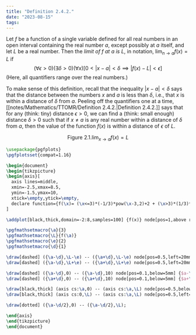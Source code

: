 ```yaml
---
title: "Definition 2.4.2."
date: "2023-08-15"
tags:
---
```


Let $f$ be a function of a single variable defined for all real numbers in an open interval containing the real number $a$, except possibly at $a$ itself, and let $L$ be a real number. Then the $limit \ of \ f \ at \ a \ is \ L$, in notation, $\lim_{ n \to a }f(x)=L$ if
$$
(\forall \epsilon > 0)(\exists \delta > 0)(\forall x)[0<|x-a|<\delta\implies|f(x)-L|<\epsilon]
$$
(Here, all quantifiers range over the real numbers.)

To make sense of this definition, recall that the inequality $|x-a|<\delta$ says that the distance between the numbers $x$ and $a$ is less than $\delta$, i.e., that $x$ is within a distance of $\delta$ from $a$. Peeling off the quantifiers one at a time, [[notes/Mathematics/TTOMR/Definition 2.4.2.|Definition 2.4.2.]] says that for any (think: tiny) distance $\epsilon>0$, we can find a (think: small enough) distance $\delta>0$ such that if $x\ne a$ is any real number within a distance of $\delta$ from $a$, then the value of the function $f(x)$ is within a distance of $\epsilon$ of $L$.

$$
\text{Figure 2.1.} \lim_{ x \to a }f(x)=L
$$
```tikz
\usepackage{pgfplots}
\pgfplotsset{compat=1.16}

\begin{document}
\begin{tikzpicture}
\begin{axis}[
  axis lines=middle,
  xmin=-2.5,xmax=8.5,
  ymin=-1.5,ymax=10,
  xtick=\empty,ytick=\empty,
  declare function={f(\x)= (\x<=3)*(-1/3)*pow(\x-3,2)+2 + (\x>3)*(1/3)*pow(\x-3,2)+2;},
]

\addplot[black,thick,domain=-2:8,samples=100] {f(x)} node[pos=1,above right] {$y=f(x)$};

\pgfmathsetmacro{\a}{3}
\pgfmathsetmacro{\L}{f(\a)}
\pgfmathsetmacro{\e}{2}
\pgfmathsetmacro{\d}{1}

\draw[dashed] ({\a-\d},\L-\e) -- ({\a+\d},\L-\e) node[pos=0.5,left=20mm] {$L-\epsilon$};
\draw[dashed] ({\a-\d},\L+\e) -- ({\a+\d},\L+\e) node[pos=0.5,left=20mm] {$L+\epsilon$};

\draw[dashed] ({\a-\d},0) -- ({\a-\d},10) node[pos=0.1,below=5mm] {$a-\delta$};
\draw[dashed] ({\a+\d},0) -- ({\a+\d},10) node[pos=0.1,below=5mm] {$a+\delta$};

\draw[black,thick] (axis cs:\a,0) -- (axis cs:\a,\L) node[pos=0.5,below=10.8mm] {$a$};
\draw[black,thick] (axis cs:0,\L) -- (axis cs:\a,\L) node[pos=0.5,left=10mm] {$L$};

\draw[dotted] ({\a-\d/2},0) -- ({\a-\d/2},\L);

\end{axis}
\end{tikzpicture}
\end{document}
```